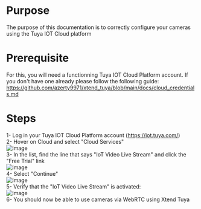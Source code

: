 # Purpose
The purpose of this documentation is to correctly configure your cameras using the Tuya IOT Cloud platform

# Prerequisite
For this, you will need a functionning Tuya IOT Cloud Platform account. If you don't have one already please follow the following guide:
https://github.com/azerty9971/xtend_tuya/blob/main/docs/cloud_credentials.md

# Steps
1- Log in your Tuya IOT Cloud Platform account (https://iot.tuya.com/)<br/>
2- Hover on Cloud and select "Cloud Services"<br/>
![image](https://github.com/user-attachments/assets/80d90a6a-f337-417c-9c22-6f298799b803)<br/>
3- In the list, find the line that says "IoT Video Live Stream" and click the "Free Trial" link<br/>
![image](https://github.com/user-attachments/assets/5d8ae9d2-141e-436f-b459-324663974e91)<br/>
4- Select "Continue"<br/>
![image](https://github.com/user-attachments/assets/2560d24c-d71c-49d5-9d22-00dc1efbc203)<br/>
5- Verify that the "IoT Video Live Stream" is activated:<br/>
![image](https://github.com/user-attachments/assets/bfbb2c03-9a96-4ac3-9f7f-63a35cd4a7a6)<br/>
6- You should now be able to use cameras via WebRTC using Xtend Tuya<br/>
